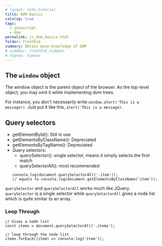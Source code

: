 ```yaml
---
# layout: note_tutorial
title: DOM Basics
catalog: true
tags: 
  - javascript
  - dom
permalink: js_dom_basics.html
folder: frontEnd
summary: Obtain base-knowledge of DOM
# sidebar: frontEnd_sidebar
# topnav: topnav
---
```


## The `window` object

The window object is the parent object of the browser. As the top-level object, you may omit it while implementing dom trees.

For instance, you don't necessarily write `window.alert('This is a message!)`. Just put it like this, `alert('This is a message)`.

## Query selectors

-   getElementById(): Still in use
-   getElementsByClassName(): Depreciated
-   getElementsByTagName(): Depreciated
-   Query selectors:
    -   querySelector(): single selector, means it simply selects the first match
    -   querySelectorAll(): most recommended  
    ```
    console.log(document.querySelectorAll('.item'));
    // equals to console.log(document.getElementsByClassName('item'));
    ```

`querySelector` and `querySelectorAll` works much like JQuery. `querySelector` is a single selector while `querySelectorAll` gives a node list which is quite similar to an array.

### Loop Through

```
// Gives a node list
const items = document.querySelectorAll('.items');

// loop through the node list
items.forEach((item) => console.log('item'));
```
